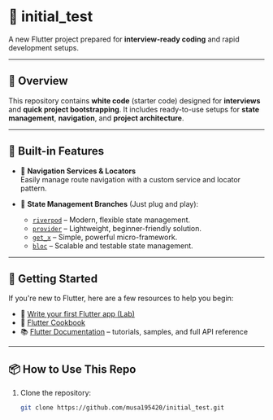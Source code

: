 # 🧪 initial_test

A new Flutter project prepared for **interview-ready coding** and rapid development setups.

---

## 🚀 Overview

This repository contains **white code** (starter code) designed for **interviews** and **quick project bootstrapping**. It includes ready-to-use setups for **state management**, **navigation**, and **project architecture**.

---

## 🔧 Built-in Features

- 🧭 **Navigation Services & Locators**  
  Easily manage route navigation with a custom service and locator pattern.

- 🌱 **State Management Branches** (Just plug and play):
  - [`riverpod`](https://pub.dev/packages/flutter_riverpod) – Modern, flexible state management.
  - [`provider`](https://pub.dev/packages/provider) – Lightweight, beginner-friendly solution.
  - [`get_x`](https://pub.dev/packages/get) – Simple, powerful micro-framework.
  - [`bloc`](https://bloclibrary.dev/#/) – Scalable and testable state management.

---

## 🏁 Getting Started

If you're new to Flutter, here are a few resources to help you begin:

- 🧪 [Write your first Flutter app (Lab)](https://docs.flutter.dev/get-started/codelab)
- 📖 [Flutter Cookbook](https://docs.flutter.dev/cookbook)
- 📚 [Flutter Documentation](https://docs.flutter.dev/) – tutorials, samples, and full API reference

---

## 📦 How to Use This Repo

1. Clone the repository:
   ```bash
   git clone https://github.com/musa195420/initial_test.git
